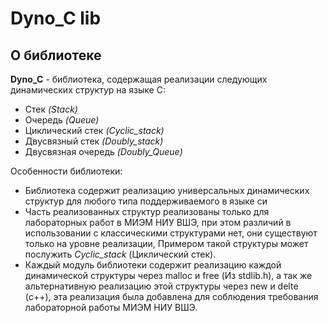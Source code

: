 # Dyno_C lib

## О библиотеке

**Dyno_C** - библиотека, содержащая реализации следующих динамических структур на языке C:

* Стек *(Stack)*
* Очередь *(Queue)*
* Циклический стек *(Cyclic_stack)*
* Двусвязный стек *(Doubly_stack)*
* Двусвязная очередь *(Doubly_Queue)*

Особенности библиотеки:
* Библиотека содержит реализацию универсальных динамических структур для любого типа поддерживаемого в языке си
* Часть реализованных структур реализованы только для лабораторных работ в МИЭМ НИУ ВШЭ, при этом различий в использовании с классическими структурами нет, они существуют только на уровне реализации, Примером такой структуры может послужить *Cyclic_stack* (Циклический стек). 
* Каждый модуль библиотеки содержит реализацию каждой динамической структуры через malloc и free (Из stdlib.h), а так же альтернативную реализацию этой структуры через new и delte (с++), эта реализация была добавлена для соблюдения требования лабораторной работы МИЭМ НИУ ВШЭ.
